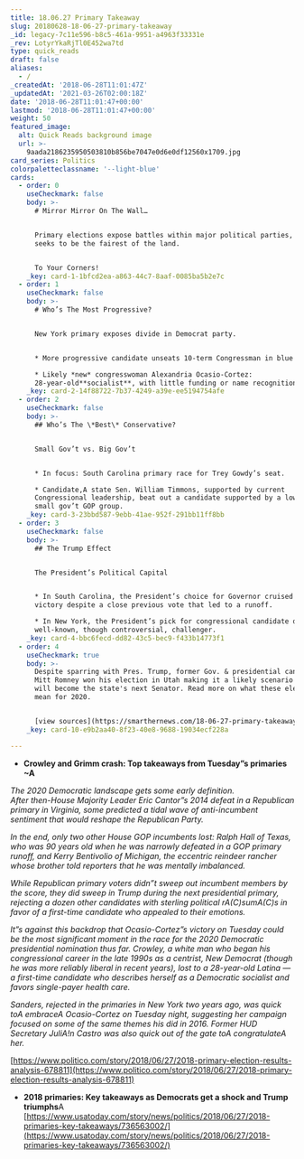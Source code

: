 ```yaml
---
title: 18.06.27 Primary Takeaway
slug: 20180628-18-06-27-primary-takeaway
_id: legacy-7c11e596-b8c5-461a-9951-a4963f33331e
_rev: LotyrYkaRjTl0E452wa7td
type: quick_reads
draft: false
aliases:
  - /
_createdAt: '2018-06-28T11:01:47Z'
_updatedAt: '2021-03-26T02:00:18Z'
date: '2018-06-28T11:01:47+00:00'
lastmod: '2018-06-28T11:01:47+00:00'
weight: 50
featured_image:
  alt: Quick Reads background image
  url: >-
    9aada2186235950503810b856be7047e0d6e0df12560x1709.jpg
card_series: Politics
colorpaletteclassname: '--light-blue'
cards:
  - order: 0
    useCheckmark: false
    body: >-
      # Mirror Mirror On The Wall…


      Primary elections expose battles within major political parties, as each
      seeks to be the fairest of the land.


      To Your Corners!
    _key: card-1-1bfcd2ea-a863-44c7-8aaf-0085ba5b2e7c
  - order: 1
    useCheckmark: false
    body: >-
      # Who’s The Most Progressive?


      New York primary exposes divide in Democrat party.


      * More progressive candidate unseats 10-term Congressman in blue district.

      * Likely *new* congresswoman Alexandria Ocasio-Cortez:
      28-year-old**socialist**, with little funding or name recognition.
    _key: card-2-14f88722-7b37-4249-a39e-ee5194754afe
  - order: 2
    useCheckmark: false
    body: >-
      ## Who’s The \*Best\* Conservative?


      Small Gov’t vs. Big Gov’t


      * In focus: South Carolina primary race for Trey Gowdy’s seat.

      * Candidate,A state Sen. William Timmons, supported by current
      Congressional leadership, beat out a candidate supported by a low tax,
      small gov’t GOP group.
    _key: card-3-23bbd587-9ebb-41ae-952f-291bb11ff8bb
  - order: 3
    useCheckmark: false
    body: >-
      ## The Trump Effect


      The President’s Political Capital


      * In South Carolina, the President’s choice for Governor cruised to
      victory despite a close previous vote that led to a runoff.

      * In New York, the President’s pick for congressional candidate defeated a
      well-known, though controversial, challenger.
    _key: card-4-bbc6fecd-dd82-43c5-bec9-f433b14773f1
  - order: 4
    useCheckmark: true
    body: >-
      Despite sparring with Pres. Trump, former Gov. & presidential candidate
      Mitt Romney won his election in Utah making it a likely scenario that he
      will become the state's next Senator. Read more on what these elections
      mean for 2020.


      [view sources](https://smarthernews.com/18-06-27-primary-takeaway/)
    _key: card-10-e9b2aa40-8f23-40e8-9688-19034ecf228a

---
```

* **Crowley and Grimm crash: Top takeaways from Tuesday”s primaries ~A**

_The 2020 Democratic landscape gets some early definition._  
_After then-House Majority Leader Eric Cantor”s 2014 defeat in a Republican primary in Virginia, some predicted a tidal wave of anti-incumbent sentiment that would reshape the Republican Party._

_In the end, only two other House GOP incumbents lost: Ralph Hall of Texas, who was 90 years old when he was narrowly defeated in a GOP primary runoff, and Kerry Bentivolio of Michigan, the eccentric reindeer rancher whose brother told reporters that he was mentally imbalanced._

_While Republican primary voters didn”t sweep out incumbent members by the score, they did sweep in Trump during the next presidential primary, rejecting a dozen other candidates with sterling political rA(C)sumA(C)s in favor of a first-time candidate who appealed to their emotions._

_It”s against this backdrop that Ocasio-Cortez”s victory on Tuesday could be the most significant moment in the race for the 2020 Democratic presidential nomination thus far. Crowley, a white man who began his congressional career in the late 1990s as a centrist, New Democrat (though he was more reliably liberal in recent years), lost to a 28-year-old Latina — a first-time candidate who describes herself as a Democratic socialist and favors single-payer health care._

_Sanders, rejected in the primaries in New York two years ago, was quick toA embraceA Ocasio-Cortez on Tuesday night, suggesting her campaign focused on some of the same themes his did in 2016. Former HUD Secretary JuliA!n Castro was also quick out of the gate toA congratulateA her._

[https://www.politico.com/story/2018/06/27/2018-primary-election-results-analysis-678811](https://www.politico.com/story/2018/06/27/2018-primary-election-results-analysis-678811)

* **2018 primaries: Key takeaways as Democrats get a shock and Trump triumphs**A [https://www.usatoday.com/story/news/politics/2018/06/27/2018-primaries-key-takeaways/736563002/](https://www.usatoday.com/story/news/politics/2018/06/27/2018-primaries-key-takeaways/736563002/)
